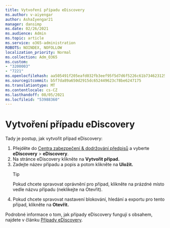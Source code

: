 ```yaml
---
title: Vytvoření případu eDiscovery
ms.author: v-aiyengar
author: AshaIyengar21
manager: dansimp
ms.date: 02/26/2021
ms.audience: Admin
ms.topic: article
ms.service: o365-administration
ROBOTS: NOINDEX, NOFOLLOW
localization_priority: Normal
ms.collection: Adm_O365
ms.custom:
- "3200003"
- "7221"
ms.openlocfilehash: aa505491f205eafd032fb3eef95f5d7d6f5226c61b73462312573789745258fc
ms.sourcegitcommit: b5f7da89a650d2915dc652449623c78be6247175
ms.translationtype: MT
ms.contentlocale: cs-CZ
ms.lasthandoff: 08/05/2021
ms.locfileid: "53988360"
---
```

# <a name="create-an-ediscovery-case"></a>Vytvoření případu eDiscovery

Tady je postup, jak vytvořit případ eDiscovery:

1. Přejděte do [Centra zabezpečení & dodržování předpisů](https://go.microsoft.com/fwlink/p/?linkid=2077143) a vyberte **eDiscovery**  >  **eDiscovery**.
1. Na stránce eDiscovery klikněte na **Vytvořit případ.**
1. Zadejte název případu a popis a potom klikněte na **Uložit.**
    > [!TIP]
    >Pokud chcete spravovat oprávnění pro případ, klikněte na prázdné místo vedle názvu případu (neklikejte na Otevřít).
1. Pokud chcete spravovat nastavení blokování, hledání a exportu pro tento případ, klikněte na **Otevřít.**

Podrobné informace o tom, jak případy eDiscovery fungují s obsahem, najdete v článku [Případy eDiscovery](https://go.microsoft.com/fwlink/?linkid=2101589).
